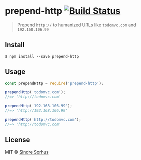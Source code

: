 # prepend-http [![Build Status](https://travis-ci.org/sindresorhus/prepend-http.svg?branch=master)](https://travis-ci.org/sindresorhus/prepend-http)

> Prepend `http://` to humanized URLs like `todomvc.com` and `192.168.106.99`


## Install

```
$ npm install --save prepend-http
```


## Usage

```js
const prependHttp = require('prepend-http');

prependHttp('todomvc.com');
//=> 'http://todomvc.com'

prependHttp('192.168.106.99');
//=> 'http://192.168.106.99'

prependHttp('http://todomvc.com');
//=> 'http://todomvc.com'
```


## License

MIT © [Sindre Sorhus](https://sindresorhus.com)
